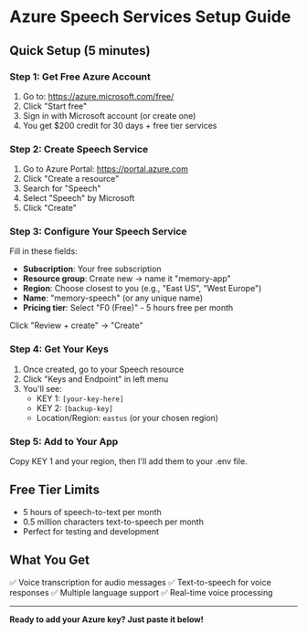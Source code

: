 # Azure Speech Services Setup Guide

## Quick Setup (5 minutes)

### Step 1: Get Free Azure Account
1. Go to: https://azure.microsoft.com/free/
2. Click "Start free"
3. Sign in with Microsoft account (or create one)
4. You get $200 credit for 30 days + free tier services

### Step 2: Create Speech Service
1. Go to Azure Portal: https://portal.azure.com
2. Click "Create a resource"
3. Search for "Speech"
4. Select "Speech" by Microsoft
5. Click "Create"

### Step 3: Configure Your Speech Service
Fill in these fields:
- **Subscription**: Your free subscription
- **Resource group**: Create new → name it "memory-app"
- **Region**: Choose closest to you (e.g., "East US", "West Europe")
- **Name**: "memory-speech" (or any unique name)
- **Pricing tier**: Select "F0 (Free)" - 5 hours free per month

Click "Review + create" → "Create"

### Step 4: Get Your Keys
1. Once created, go to your Speech resource
2. Click "Keys and Endpoint" in left menu
3. You'll see:
   - KEY 1: `[your-key-here]`
   - KEY 2: `[backup-key]`
   - Location/Region: `eastus` (or your chosen region)

### Step 5: Add to Your App
Copy KEY 1 and your region, then I'll add them to your .env file.

## Free Tier Limits
- 5 hours of speech-to-text per month
- 0.5 million characters text-to-speech per month
- Perfect for testing and development

## What You Get
✅ Voice transcription for audio messages
✅ Text-to-speech for voice responses
✅ Multiple language support
✅ Real-time voice processing

---

**Ready to add your Azure key? Just paste it below!**